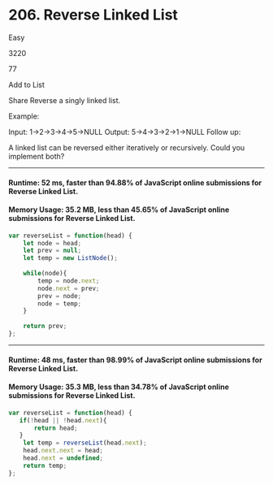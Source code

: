 # 206. Reverse Linked List
Easy

3220

77

Add to List

Share
Reverse a singly linked list.

Example:

Input: 1->2->3->4->5->NULL
Output: 5->4->3->2->1->NULL
Follow up:

A linked list can be reversed either iteratively or recursively. Could you implement both?

---
#### Runtime: 52 ms, faster than 94.88% of JavaScript online submissions for Reverse Linked List.
#### Memory Usage: 35.2 MB, less than 45.65% of JavaScript online submissions for Reverse Linked List.

```javascript
var reverseList = function(head) {
    let node = head;
    let prev = null;
    let temp = new ListNode();
    
    while(node){
        temp = node.next;
        node.next = prev;
        prev = node;
        node = temp;
    }
    
    return prev;
};
```
---
#### Runtime: 48 ms, faster than 98.99% of JavaScript online submissions for Reverse Linked List.
#### Memory Usage: 35.3 MB, less than 34.78% of JavaScript online submissions for Reverse Linked List.
```javascript
var reverseList = function(head) {
   if(!head || !head.next){
       return head;
   }
    let temp = reverseList(head.next);
    head.next.next = head;
    head.next = undefined;
    return temp;
};
```
